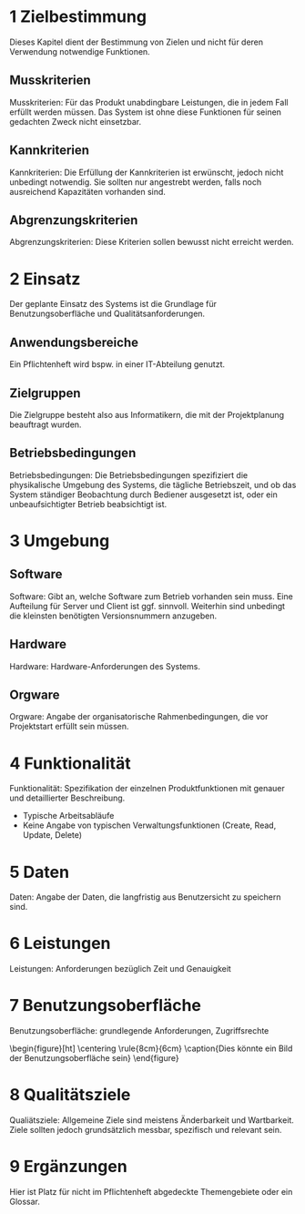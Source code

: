 # 1 Zielbestimmung
Dieses Kapitel dient der Bestimmung von Zielen und nicht für deren Verwendung
notwendige Funktionen.
 
## Musskriterien
Musskriterien: Für das Produkt unabdingbare Leistungen, die in jedem Fall
erfüllt werden müssen. Das System ist ohne diese Funktionen für seinen
gedachten Zweck nicht einsetzbar.
 
## Kannkriterien
Kannkriterien: Die Erfüllung der Kannkriterien ist erwünscht, jedoch nicht
unbedingt notwendig. Sie sollten nur angestrebt werden, falls noch ausreichend
Kapazitäten vorhanden sind.
 
## Abgrenzungskriterien
Abgrenzungskriterien: Diese Kriterien sollen bewusst nicht erreicht werden.

# 2 Einsatz
Der geplante Einsatz des Systems ist die Grundlage für Benutzungsoberfläche und
Qualitätsanforderungen.
 
## Anwendungsbereiche
Ein Pflichtenheft wird bspw. in einer IT-Abteilung genutzt.
 
## Zielgruppen
Die Zielgruppe besteht also aus Informatikern, die mit der Projektplanung
beauftragt wurden.
 
## Betriebsbedingungen
Betriebsbedingungen: Die Betriebsbedingungen spezifiziert die physikalische
Umgebung des Systems, die tägliche Betriebszeit, und ob das System ständiger
Beobachtung durch Bediener ausgesetzt ist, oder ein unbeaufsichtigter Betrieb
beabsichtigt ist.
 
# 3 Umgebung
 
## Software
Software: Gibt an, welche Software zum Betrieb vorhanden sein muss. Eine
Aufteilung für Server und Client ist ggf. sinnvoll. Weiterhin sind unbedingt die
kleinsten benötigten Versionsnummern anzugeben.
 
## Hardware
Hardware: Hardware-Anforderungen des Systems.
 
## Orgware
Orgware: Angabe der organisatorische Rahmenbedingungen, die vor Projektstart
erfüllt sein müssen.
 
# 4 Funktionalität
Funktionalität: Spezifikation der einzelnen Produktfunktionen mit genauer und
detaillierter Beschreibung.
 
* Typische Arbeitsabläufe
* Keine Angabe von typischen Verwaltungsfunktionen (Create, Read, Update, Delete)

 
# 5 Daten
Daten: Angabe der Daten, die langfristig aus Benutzersicht zu speichern sind.
 
# 6 Leistungen
Leistungen: Anforderungen bezüglich Zeit und Genauigkeit
 
# 7 Benutzungsoberfläche
Benutzungsoberfläche: grundlegende Anforderungen, Zugriffsrechte
 
\begin{figure}[ht]
  \centering
  \rule{8cm}{6cm}
  \caption{Dies könnte ein Bild der Benutzungsoberfläche sein}
\end{figure}
 
# 8 Qualitätsziele
Qualiätsziele: Allgemeine Ziele sind meistens Änderbarkeit und Wartbarkeit.
Ziele sollten jedoch grundsätzlich messbar, spezifisch und relevant sein.
 
# 9 Ergänzungen 
Hier ist Platz für nicht im Pflichtenheft abgedeckte Themengebiete oder ein
Glossar.
